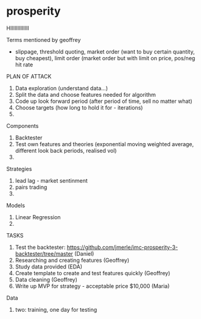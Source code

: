 # prosperity
HIIIIIIIIIIIII

Terms mentioned by geoffrey
- slippage, threshold quoting, market order (want to buy certain quantity, buy cheapest), limit order (market order but with limit on price, pos/neg hit rate

 PLAN OF ATTACK
1. Data exploration (understand data...)  
2. Split the data and choose features needed for algorithm
3. Code up look forward period (after period of time, sell no matter what)
4. Choose targets (how long to hold it for - iterations)
5. 

Components
1. Backtester
2. Test own features and theories (exponential moving weighted average, different look back periods, realised vol)
3. 

Strategies
1. lead lag - market sentinment
2. pairs trading
3. 

Models
1. Linear Regression
2. 

TASKS
1. Test the backtester: https://github.com/jmerle/imc-prosperity-3-backtester/tree/master (Daniel)
2. Researching and creating features (Geoffrey)
3. Study data provided (EDA)
4. Create template to create and test features quickly (Geoffrey)
5. Data cleaning (Geoffrey)
6. Write up MVP for strategy - acceptable price $10,000 (Maria)
 
Data
1. two: training, one day for testing

